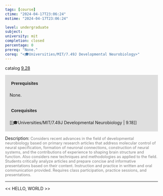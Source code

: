 ```yaml
---
tags: [course]
ctime: "2024-04-17T23:06:24"
mstime: "2024-04-17T23:06:24"

level: undergraduate
subject: 
university: mit
completion: closed
percentage: 0
prereq: "None."
coreq: "<🎓Universities/MIT/7.49J Developmental Neurobiology>"
---
```


catalog [9.28](http://student.mit.edu/catalog/m9a.html#9.28)

<span style="display: block; padding: 15px; background-color: rgb(100, 100, 100, 0.2);"><font id="m_prereq3804_0" style="display: block; font-family: Arial, sans-serif; font-weight: bold; padding: 5px">Prerequisites</font><br><span id="prereq3804_0">None.</span></span>
<span style="display: block; padding: 15px; background-color: rgb(100, 100, 100, 0.2);"><font id="m_coreq3804_0" style="display: block; font-family: Arial, sans-serif; font-weight: bold; padding: 5px">Corequisites</font><br><span id="coreq3804_0">[[🎓Universities/MIT/7.49J Developmental Neurobiology | 9.18]]</span></span>

<font style="">Description:</font>
<font style="color: grey; font-size: 0.8rem;">Considers recent advances in the field of developmental neurobiology based on primary research articles that address molecular control of neural specification, formation of neuronal connections, construction of neural systems, and the contributions of experience to shaping brain structure and function. Also considers new techniques and methodologies as applied to the field. Students critically analyze articles and prepare concise and informative presentations based on their content. Instruction and practice in written and oral communication provided. Requires class participation, practice sessions, and presentations.</font>



---

<< HELLO, WORLD >>
